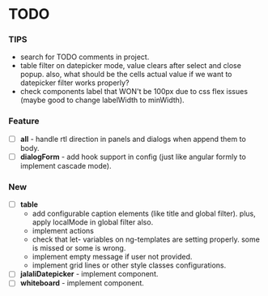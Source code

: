 # TODO

### TIPS

- search for TODO comments in project.
- table filter on datepicker mode, value clears after select and close popup. also, what should be the cells actual
  value if we want to datepicker filter works properly?
- check components label that WON't be 100px due to css flex issues (maybe good to change labelWidth to minWidth).

### Feature

- [ ] **all** - handle rtl direction in panels and dialogs when append them to body.
- [ ] **dialogForm** - add hook support in config (just like angular formly to implement cascade mode).

### New

- [ ] **table**
  - add configurable caption elements (like title and global filter). plus, apply localMode in global filter also.
  - implement actions
  - check that let- variables on ng-templates are setting properly. some is missed or some is wrong.
  - implement empty message if user not provided.
  - implement grid lines or other style classes configurations.
- [ ] **jalaliDatepicker** - implement component.
- [ ] **whiteboard** - implement component.
